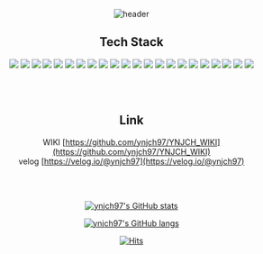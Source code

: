 <div align="center">

  ![header](https://capsule-render.vercel.app/api?type=Soft&fontAlignY=45&color=C97200&section=header&text=EUN%20JY&fontColor=FFF6EB&fontSize=40&height=150&animation=twinkling&desc=Web%20Developer&descAlignY=70)

  ## Tech Stack

<img src="https://img.shields.io/badge/Java-007396?style=flat-square&logo=Java&logoColor=white"/>
<img src="https://img.shields.io/badge/Hibernate-59666C?style=flat-square&logo=Hibernate&logoColor=white"/>
<img src="https://img.shields.io/badge/Spring-6DB33F?style=flat-square&logo=Spring&logoColor=white"/>
<img src="https://img.shields.io/badge/Spring%20Boot-6DB33F?style=flat-square&logo=Spring%20Boot&logoColor=white"/>
<img src="https://img.shields.io/badge/Jenkins-D24939?style=flat-square&logo=Jenkins&logoColor=white"/>
<img src="https://img.shields.io/badge/Linux-FCC624?style=flat-square&logo=Linux&logoColor=white"/>
<img src="https://img.shields.io/badge/Oracle-F80000?style=flat-square&logo=Oracle&logoColor=white"/>
<img src="https://img.shields.io/badge/MySQL-4479A1?style=flat-square&logo=MySQL&logoColor=white"/>
<img src="https://img.shields.io/badge/JavaScript-F7DF1E?style=flat-square&logo=JavaScript&logoColor=white"/>
<img src="https://img.shields.io/badge/jQuery-0769AD?style=flat-square&logo=jQuery&logoColor=white"/>
<img src="https://img.shields.io/badge/Vue.js-4FC08D?style=flat-square&logo=Vue.js&logoColor=white"/>
<img src="https://img.shields.io/badge/HTML5-E34F26?style=flat-square&logo=HTML5&logoColor=white"/>
<img src="https://img.shields.io/badge/CSS3-1572B6?style=flat-square&logo=CSS3&logoColor=white"/>
<img src="https://img.shields.io/badge/Swagger-85EA2D?style=flat-square&logo=Swagger&logoColor=white"/>  
<img src="https://img.shields.io/badge/MS%20Azure-0078D4?style=flat-square&logo=Microsoft%20Azure&logoColor=white"/>
<img src="https://img.shields.io/badge/AWS-232F3E?style=flat-square&logo=Amazon%20AWS&logoColor=white"/>
<img src="https://img.shields.io/badge/Synology-B5B5B6?style=flat-square&logo=Synology&logoColor=white"/>
<img src="https://img.shields.io/badge/Redmine-B32024?style=flat-square&logo=Redmine&logoColor=white"/>
<img src="https://img.shields.io/badge/Jira-0052CC?style=flat-square&logo=Jira&logoColor=white"/>
<img src="https://img.shields.io/badge/GitLab-FCA121?style=flat-square&logo=GitLab&logoColor=white"/>
<img src="https://img.shields.io/badge/GitHub-181717?style=flat-square&logo=GitHub&logoColor=white"/>
<img src="https://img.shields.io/badge/Subversion-809CC9?style=flat-square&logo=Subversion&logoColor=white"/>
  
  <br/><br/>
  
  ## Link
  
  WIKI [https://github.com/ynjch97/YNJCH_WIKI](https://github.com/ynjch97/YNJCH_WIKI)  
  velog [https://velog.io/@ynjch97](https://velog.io/@ynjch97)
  
  <br/><br/>
  
  [![ynjch97's GitHub stats](https://github-readme-stats.vercel.app/api?username=ynjch97)](https://github.com/ynjch97)
  
  [![ynjch97's GitHub langs](https://github-readme-stats.vercel.app/api/top-langs/?username=ynjch97&langs_count=5)](https://github.com/ynjch97)
  
  [![Hits](https://hits.seeyoufarm.com/api/count/incr/badge.svg?url=https%3A%2F%2Fgithub.com%2Fynjch97&count_bg=%2379C83D&title_bg=%23555555&icon=&icon_color=%23E7E7E7&title=GitHub&edge_flat=false)](https://hits.seeyoufarm.com)
  
</div>

<!--
헤더 : https://github.com/kyechan99/capsule-render
뱃지 아이콘 : https://shields.io/ https://simpleicons.org/
방문자 : https://hits.seeyoufarm.com/
-->
